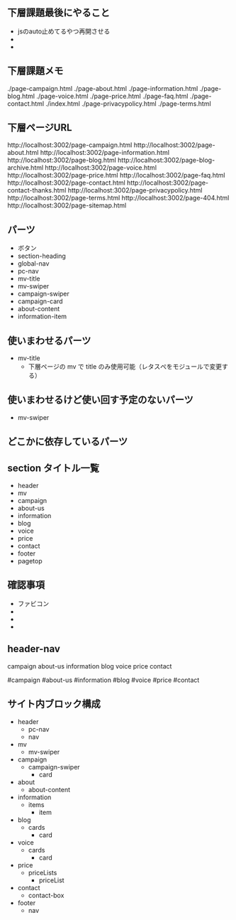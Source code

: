 ## 下層課題最後にやること
- jsのauto止めてるやつ再開させる
- 
- 

## 下層課題メモ
./page-campaign.html
./page-about.html
./page-information.html
./page-blog.html
./page-voice.html
./page-price.html
./page-faq.html
./page-contact.html
./index.html
./page-privacypolicy.html
./page-terms.html


## 下層ページURL
http://localhost:3002/page-campaign.html
http://localhost:3002/page-about.html
http://localhost:3002/page-information.html
http://localhost:3002/page-blog.html
http://localhost:3002/page-blog-archive.html
http://localhost:3002/page-voice.html
http://localhost:3002/page-price.html
http://localhost:3002/page-faq.html
http://localhost:3002/page-contact.html
http://localhost:3002/page-contact-thanks.html
http://localhost:3002/page-privacypolicy.html
http://localhost:3002/page-terms.html
http://localhost:3002/page-404.html
http://localhost:3002/page-sitemap.html



## パーツ

- ボタン
- section-heading
- global-nav
- pc-nav
- mv-title
- mv-swiper
- campaign-swiper
- campaign-card
- about-content
- information-item

## 使いまわせるパーツ

- mv-title
  - 下層ページの mv で title のみ使用可能（レタスぺをモジュールで変更する）

## 使いまわせるけど使い回す予定のないパーツ

- mv-swiper

## どこかに依存しているパーツ

## section タイトル一覧

- header
- mv
- campaign
- about-us
- information
- blog
- voice
- price
- contact
- footer
- pagetop

## 確認事項

- ファビコン
-
-
-

## header-nav

campaign
about-us
information
blog
voice
price
contact

#campaign
#about-us
#information
#blog
#voice
#price
#contact

## サイト内ブロック構成

- header
  - pc-nav
  - nav
- mv
  - mv-swiper
- campaign
  - campaign-swiper
    - card
- about
  - about-content
- information
  - items
    - item
- blog
  - cards
    - card
- voice
  - cards
    - card
- price
  - priceLists
    - priceList
- contact
  - contact-box
- footer
  - nav

